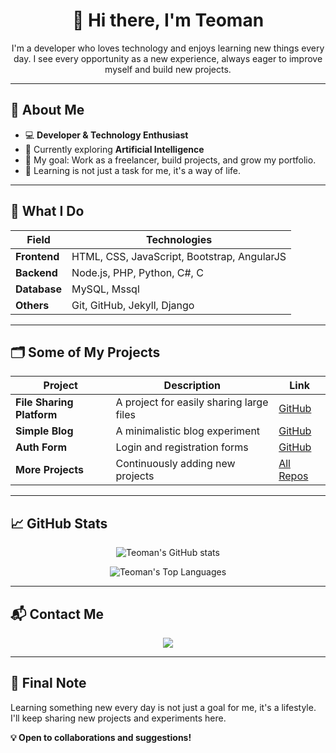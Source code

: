 <h1 align="center">👋 Hi there, I'm Teoman </h1>

<p align="center">
I'm a developer who loves technology and enjoys learning new things every day.  
I see every opportunity as a new experience, always eager to improve myself and build new projects.
</p>

---

## 🚀 About Me

- 💻 **Developer & Technology Enthusiast**
- 🌱 Currently exploring **Artificial Intelligence**
- 🎯 My goal: Work as a freelancer, build projects, and grow my portfolio.
- 🧠 Learning is not just a task for me, it's a way of life.

---

## 💼 What I Do

| Field | Technologies |
|--------|-------------|
| **Frontend** | HTML, CSS, JavaScript, Bootstrap, AngularJS |
| **Backend** | Node.js, PHP, Python, C#, C  |
| **Database** | MySQL, Mssql|
| **Others** | Git, GitHub, Jekyll, Django|

---

## 🗂️ Some of My Projects

| Project | Description | Link |
|----------|-------------|------|
| **File Sharing Platform** | A project for easily sharing large files | [GitHub](https://github.com/TeomanBas) |
| **Simple Blog** | A minimalistic blog experiment | [GitHub](https://github.com/TeomanBas) |
| **Auth Form** | Login and registration forms | [GitHub](https://github.com/TeomanBas) |
| **More Projects** | Continuously adding new projects | [All Repos](https://github.com/TeomanBas?tab=repositories) |

---

## 📈 GitHub Stats

<p align="center">
<img src="https://github-readme-stats.vercel.app/api?username=TeomanBas&show_icons=true&theme=radical" alt="Teoman's GitHub stats" />
</p>

<p align="center">
<img src="https://github-readme-stats.vercel.app/api/top-langs/?username=TeomanBas&layout=compact&theme=radical" alt="Teoman's Top Languages" />
</p>

---

## 📬 Contact Me

<p align="center">
<a href="mailto:teomanbas@protonmail.com"><img src="https://img.shields.io/badge/ProtonMail-8B89CC?style=for-the-badge&logo=protonmail&logoColor=black"></a>
</p>

---

## 📝 Final Note

Learning something new every day is not just a goal for me, it's a lifestyle.  
I'll keep sharing new projects and experiments here.

**💡 Open to collaborations and suggestions!**
